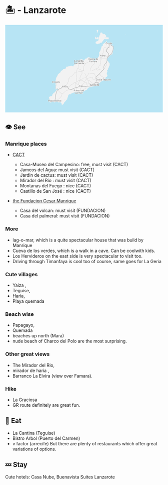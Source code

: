 # 🏝 - Lanzarote

![](lanzarote.png)

## 👁 See

### Manrique places

- [CACT](https://www.cactlanzarote.com/)
    - Casa-Museo del Campesino: free, must visit (CACT)
    - Jameos del Agua: must visit (CACT)
    - Jardin de cactus: must visit (CACT)
    - Mirador del Rio : must visit (CACT)
    - Montanas del Fuego : nice (CACT)
    - Castillo de San José : nice (CACT)


- [the Fundacion Cesar Manrique](http://fcmanrique.org/)
    - Casa del volcan: must visit (FUNDACION)
    - Casa del palmeral: must visit (FUNDACION)


### More

- lag-o-mar, which is a quite spectacular house that was build by Manrique
- Cueva de los verdes, which is a walk in a cave. Can be coolwith kids.
- Los Hervideros on the east side is very spectacular to visit too.
- Driving through Timanfaya is cool too of course, same goes for La Geria

### Cute villages

- Yaiza ,
- Teguise,
- Haria,
- Playa quemada

### Beach wise

- Papagayo,
- Quemada
- beaches up north (Mara)
- nude beach of Charco del Polo are the most surprising.


### Other great views

- The Mirador del Rio,
- mirador de haria ,
- Barranco La Elvira (view over Famara).

### Hike

- La Graciosa
- GR route definitely are great fun.

## 👄 Eat

- La Cantina (Teguise)
- Bistro Arbol (Puerto del Carmen)
- v factor (arrecife)
But there are plenty of restaurants which offer great variations of options.

## 💤 Stay

Cute hotels: Casa Nube, Buenavista Suites Lanzarote
